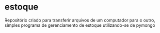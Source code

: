 # estoque

Repositório criado para transferir arquivos de um computador para o outro, simples programa de gerenciamento de estoque utilizando-se de pymongo
